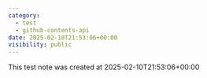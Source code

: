 ```yaml
---
category:
  - test
  - github-contents-api
date: 2025-02-10T21:53:06+00:00
visibility: public
---
```


This test note was created at 2025-02-10T21:53:06+00:00